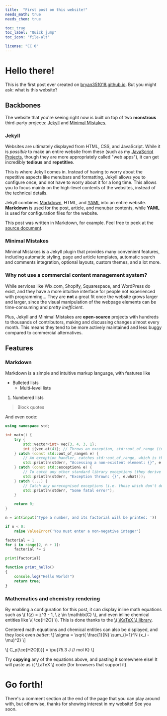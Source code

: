 ```yaml
---
title:  "First post on this website!"
needs_math: true
needs_chem: true

toc: true
toc_label: "Quick jump"
toc_icon: "file-alt"

license: "CC 0"
---
```


# Hello there!

This is the first post ever created on [bryan351018.github.io](https://bryan351018.github.io/).
But you might ask: what is this website?

## Backbones
The website that you're seeing right now is built on top of two **monstrous** third-party projects: [Jekyll](https://jekyllrb.com/) and [Minimal Mistakes](https://mmistakes.github.io/minimal-mistakes/).

### Jekyll
Websites are ultimately displayed from HTML, CSS, and JavaScript. While it is *possible* to make an entire website from these (such as my [JavaScript Projects](/projects/javascript/), though they are more appropriately called "web apps"), it can get incredibly **tedious** and **repetitive**.

This is where Jekyll comes in. Instead of having to worry about the repetitive aspects like menubars and formatting, Jekyll allows you to configure once, and not have to worry about it for a long time. This allows you to focus mainly on the high-level contents of the websites, instead of the technical details.

Jekyll combines [Markdown](https://www.markdownguide.org/), HTML, and [YAML](https://yaml.org/) into an entire website. **Markdown** is used for the post, article, and menubar contents, while **YAML** is used for configuration files for the website.

This post was written in Markdown, for example. Feel free to peek at the [source document](https://github.com/Bryan351018/bryan351018.github.io/blob/master/_posts/2025-02-03-first-post-of-the-site.md?plain=1).


### Minimal Mistakes
Minimal Mistakes is a Jekyll plugin that provides many convenient features, including automatic styling, page and article templates, automatic search and comments integration, optional layouts, custom themes, and a lot more.

### Why not use a commercial content management system?
While services like Wix.com, Shopify, Squarespace, and WordPress do exist, and they have a more intuitive interface for people not experienced with programming... They are **not** a great fit once the website grows larger and larger, since the visual manipulation of the webpage elements can be time-consuming and *pretty inefficient*.

Plus, Jekyll and Minimal Mistakes are **open-source** projects with hundreds to thousands of contributors, making and discussing changes almost every month. This means they tend to be more actively maintained and less buggy compared to commercial alternatives.

## Features

### Markdown
Markdown is a simple and intuitive markup language, with features like
- Bulleted lists
  - Multi-level lists

1. Numbered lists
> Block quotes

And even code:

```cpp
using namespace std;

int main() {
    try {
        std::vector<int> vec{3, 4, 3, 1};
        int i{vec.at(4)}; // Throws an exception, std::out_of_range (indexing for vec is from 0-3 not 1-4)
    } catch (const std::out_of_range& e) {
        // An exception handler, catches std::out_of_range, which is thrown by vec.at(4)
        std::println(stderr, "Accessing a non-existent element: {}", e.what());
    } catch (const std::exception& e) {
        // To catch any other standard library exceptions (they derive from std::exception)
        std::println(stderr, "Exception thrown: {}", e.what());
    } catch (...) {
        // Catch any unrecognised exceptions (i.e. those which don't derive from std::exception)
        std::println(stderr, "Some fatal error");
    }

    return 0;
}
```

```python
n = int(input('Type a number, and its factorial will be printed: '))

if n < 0:
    raise ValueError('You must enter a non-negative integer')

factorial = 1
for i in range(2, n + 1):
    factorial *= i

print(factorial)
```

```javascript
function print_hello()
{
    console.log("Hello World!")
    return true;
}
```

### Mathematics and chemistry rendering
By enabling a configuration for this post, it can display inline math equations such as \\( f(z) = z^3 - 1, \ z \in \mathbb{C} \\),
and even inline chemical entities like \\( \ce{H2O} \\). This is done thanks to the [\\( \KaTeX \\) library](https://katex.org/).

Centered math equations and chemical entities can also be displayed, and they look even *better*:
\\[ \sigma = \sqrt{ \frac{1}{N} \sum_{i=1}^N (x_i -\mu)^2} \\]

\\[ C_p[\ce{H2O(l)}] = \pu{75.3 J // mol K} \\]

Try **copying** any of the equations above, and pasting it somewhere else! It will paste as \\( \LaTeX \\) code (for browsers that support it).

# Go forth!
There's a comment section at the end of the page that you can play around with, but otherwise, thanks for showing interest in my website! See you soon.
